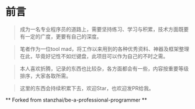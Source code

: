 # 前言

> 成为一名专业程序员的道路上，需要坚持练习、学习与积累，技术方面既要有一定的广度，更要有自己的深度。

> 笔者作为一位tool mad，将工作以来用到的各种优秀资料、神器及框架整理在此，毕竟好记性不如烂键盘，此项目可以作为自己的不时之需。

> 本人喜欢折腾，记录的东西也比较杂，各方面都会有一些，内容按重要等级排序，大家各取所需。

>  这里的东西会持续积累下去，欢迎Star，也欢迎发PR给我。


** Forked from stanzhai/be-a-professional-programmer ** 


